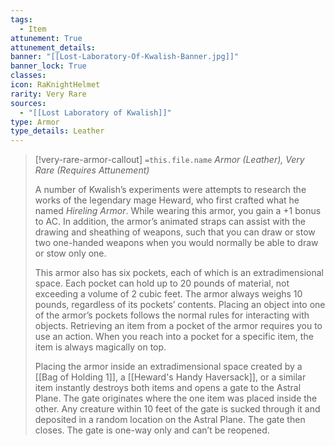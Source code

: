 ```yaml
---
tags:
  - Item
attunement: True
attunement_details:
banner: "[[Lost-Laboratory-Of-Kwalish-Banner.jpg]]"
banner_lock: True
classes:
icon: RaKnightHelmet
rarity: Very Rare
sources:
  - "[[Lost Laboratory of Kwalish]]"
type: Armor
type_details: Leather
---
```

>[!very-rare-armor-callout] `=this.file.name`
>*Armor (Leather), Very Rare (Requires Attunement)*
>
>A number of Kwalish’s experiments were attempts to research the works of the legendary mage Heward, who first crafted what he named *Hireling Armor*. While wearing this armor, you gain a +1 bonus to AC. In addition, the armor’s animated straps can assist with the drawing and sheathing of weapons, such that you can draw or stow two one-handed weapons when you would normally be able to draw or stow only one.
>
>This armor also has six pockets, each of which is an extradimensional space. Each pocket can hold up to 20 pounds of material, not exceeding a volume of 2 cubic feet. The armor always weighs 10 pounds, regardless of its pockets’ contents. Placing an object into one of the armor’s pockets follows the normal rules for interacting with objects. Retrieving an item from a pocket of the armor requires you to use an action. When you reach into a pocket for a specific item, the item is always magically on top.
>
>Placing the armor inside an extradimensional space created by a [[Bag of Holding 1]], a [[Heward's Handy Haversack]], or a similar item instantly destroys both items and opens a gate to the Astral Plane. The gate originates where the one item was placed inside the other. Any creature within 10 feet of the gate is sucked through it and deposited in a random location on the Astral Plane. The gate then closes. The gate is one-way only and can’t be reopened.
>
>